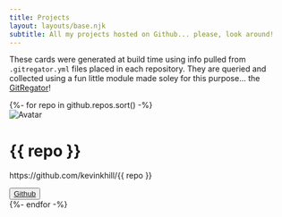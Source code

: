```yaml
---
title: Projects
layout: layouts/base.njk
subtitle: All my projects hosted on Github... please, look around!
---
```


These cards were generated at build time using info pulled from `.gitregator.yml` files placed in each repository. They are queried and collected using a fun little module made soley for this purpose... the [GitRegator](https://github.com/kevinkhill/gitregator)!

<div class="">
{%- for repo in github.repos.sort() -%}
    <div class="bg-white mb-5 p-3 shadow-lg rounded-lg flex justify-between items-center">
      <div class="flex">
        <div class="mr-4">
           <img class="shadow sm:w-12 sm:h-12 w-14 h-14 rounded-full" src="http://tailwindtemplates.io/wp-content/uploads/2019/03/link.jpg" alt="Avatar" />
        </div>
        <div>
          <h1 class="text-xl font-medium text-gray-700">{{ repo }}</h1>
          <p class="text-gray-600">https://github.com/kevinkhill/{{ repo }}</p>
        </div>
      </div>
      <button class="bg-blue-500 hover:opacity-75 text-white rounded-full px-8 py-2">
        <a href="https://github.com/kevinkhill/{{ repo }}">Github</a>
      </button>
    </div>
  <div class="block w-32">
    
  </div>
{%- endfor -%}
</div>
